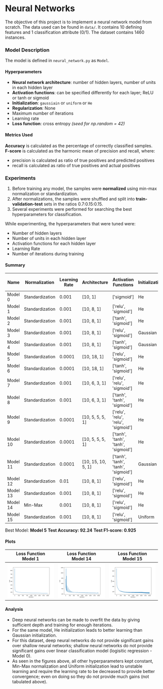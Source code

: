 # Neural Networks

The objective of this project is to implement a neural network model from scratch. The data used can be found in `data/`. It contains 10 defining features and 1 classification attribute (0/1). The dataset contains 1460 instances.

### Model Description

The model is defined in `neural_network.py` as `Model`.

#### Hyperparameters
- **Neural network architecture**: number of hidden layers, number of units in each hidden layer
- **Activation functions**: can be specified differently for each layer; ReLU or tanh or sigmoid
- **Initialization**: `gaussiain` or `uniform` or `He`
- **Regularization**: None
- Maximum number of iterations
- Learning rate
- **Loss function**: cross entropy
<i> (seed for np.random = 42) </i>

#### Metrics Used
**Accuracy** is calculated as the percentage of correctly classified samples.
**F-score** is calculated as the harmonic mean of precision and recall, where:
- precision is calculated as ratio of true positives and predicted positives
- recall is calculated as ratio of true positives and actual positives

### Experiments

1. Before training any model, the samples were **normalized** using min-max normalization or standardization. 
2. After normalizations, the samples were shuffled and split into **train-validation-test** sets in the ratios 0.7:0.15:0.15.
3. Several experiments were performed for searching the best hyperparameters for classification.

While experimenting, the hyperparameters that were tuned were:
- Number of hidden layers
- Number of units in each hidden layer
- Activation functions for each hidden layer
- Learning Rate
- Number of iterations during training


#### Summary

Name|Normalization|Learning Rate|Architecture|Activation Functions|Initialization|Number of Iterations|Training Accuracy|Validation Accuracy|Validation F1-score|
|--|--|--|--|--|--|--|--|--|--|
Model 0| Standardization|0.001|[10, 1]|['sigmoid']|He|2,000|90.5|89.0|0.89|
Model 1| Standardization|0.001|[10, 8, 1]|['relu', 'sigmoid']|He|2,000|93.6|90.4|0.90|
Model 2| Standardization|0.001|[10, 8, 1]|['tanh', 'sigmoid']|He|2,000|96.0|90.9|0.91|
Model 3| Standardization|0.001|[10, 8, 1]|['relu', 'sigmoid']|Gaussian|2,000|93.6|89.95|0.9|
Model 4| Standardization|0.001|[10, 8, 1]|['tanh', 'sigmoid']|Gaussian|2,000|94.5|89.95|0.9|
Model 5| Standardization|0.0001|[10, 18, 1]|['relu', 'sigmoid']|He|3,000|92.8|90.9|0.91|
Model 6| Standardization|0.0001|[10, 18, 1]|['tanh', 'sigmoid']|He|3,000|92.46|89.5|0.89|
Model 7| Standardization|0.001|[10, 6, 3, 1]|['relu', 'relu', 'sigmoid']|He|2,000|93.5|90.9|0.91|
Model 8| Standardization|0.001|[10, 6, 3, 1]|['tanh', 'tanh', 'sigmoid']|He|2,000|96.6|89.95|0.9|
Model 9| Standardization|0.0001|[10, 5, 5, 5, 1]|['relu', 'relu', 'relu', 'sigmoid']|He|3,000|92.7|90.86|0.90|
Model 10| Standardization|0.0001|[10, 5, 5, 5, 1]|['tanh', 'tanh', 'tanh', 'sigmoid']|He|3,000|93.2|89.95|0.90|
Model 11| Standardization|0.0001|[10, 15, 10, 5, 1]|['tanh', 'tanh', 'tanh', 'sigmoid']|Gaussian|8,000|99.3|87.7|84.0|
Model 12| Standardization|0.01|[10, 8, 1]|['relu', 'sigmoid']|He|2,000|77.23|79.0|0.82|
Model 13| Standardization|0.001|[10, 8, 1]|['relu', 'sigmoid']|He|10,000|94.13|87.7|0.87|
Model 14| Min-Max|0.001|[10, 8, 1]|['relu', 'sigmoid']|He|2,000|91.0|90.9|0.9|
Model 15| Standardization|0.001|[10, 8, 1]|['relu', 'sigmoid']|Uniform|2,000|93.3|89.95|0.9|

Best Model: **Model 5**
**Test Accuracy: 92.24**
**Test F1-score: 0.925**

#### Plots

|Loss Function<br>Model 1|Loss Function<br>Model 14|Loss Function<br>Model 15|
|--|--|--|
|<img src = "img/model1.png">|<img src = "img/model14.png">|<img src = "img/model15.png">



#### Analysis

- Deep neural networks can be made to overfit the data by giving sufficient depth and training for enough iterations.
- For the same model, He initialization leads to better learning than Gaussian initialization.
- For this dataset, deep neural networks do not provide significant gains over shallow neural networks; shallow neural networks do not provide significant gains over linear classification model (logisitic regression - Model 0).
- As seen in the figures above, all other hyperparameters kept constant, Min-Max normalization and Uniform initialization lead to unstable learning and require the learning rate to be decreased to provide better convergence; even on doing so they do not provide much gains (not tabulated above).
